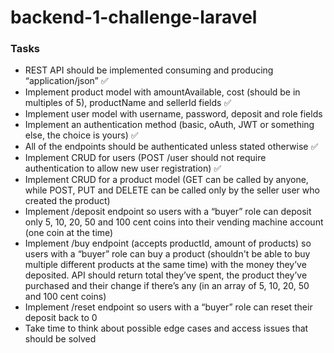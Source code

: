 # backend-1-challenge-laravel

### Tasks
 - REST API should be implemented consuming and producing “application/json” ✅
 - Implement product model with amountAvailable, cost (should be in multiples of 5), productName and sellerId fields ✅
 - Implement user model with username, password, deposit and role fields 
 - Implement an authentication method (basic, oAuth, JWT or something else, the choice is yours) ✅
 - All of the endpoints should be authenticated unless stated otherwise ✅
 - Implement CRUD for users (POST /user should not require authentication to allow new user registration) ✅
 - Implement CRUD for a product model (GET can be called by anyone, while POST, PUT and DELETE can be called only by the seller user who created the product)
 - Implement /deposit endpoint so users with a “buyer” role can deposit only 5, 10, 20, 50 and 100 cent coins into their vending machine account (one coin at the time)
 - Implement /buy endpoint (accepts productId, amount of products) so users with a “buyer” role can buy a product (shouldn't be able to buy multiple different products at the same time) with the money they’ve deposited. API should return total they’ve spent, the product they’ve purchased and their change if there’s any (in an array of 5, 10, 20, 50 and 100 cent coins)
 - Implement /reset endpoint so users with a “buyer” role can reset their deposit back to 0
 - Take time to think about possible edge cases and access issues that should be solved
